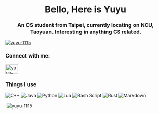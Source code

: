 <h1 align="center">Bello, Here is Yuyu</h1>
<h3 align="center">An CS student from Taipei, currently locating on NCU, Taoyuan. Interesting in anything CS related.</h3>

<p align="left"> <a href="https://github.com/ryo-ma/github-profile-trophy"><img src="https://github-profile-trophy.vercel.app/?username=yuyu-1115" alt="yuyu-1115" /></a> </p>

<h3 align="left">Connect with me:</h3>
<p align="left">
<a href="https://www.leetcode.com/yuyu-1115" target="blank"><img align="center" src="https://raw.githubusercontent.com/rahuldkjain/github-profile-readme-generator/master/src/images/icons/Social/leet-code.svg" alt="yuyu-1115" height="30" width="40" /></a>
</p>

### Things I use
![C++](https://img.shields.io/badge/c++-%2300599C.svg?style=for-the-badge&logo=c%2B%2B&logoColor=white) ![Java](https://img.shields.io/badge/java-%23ED8B00.svg?style=for-the-badge&logo=openjdk&logoColor=white) ![Python](https://img.shields.io/badge/python-3670A0?style=for-the-badge&logo=python&logoColor=ffdd54) ![Lua](https://img.shields.io/badge/lua-%232C2D72.svg?style=for-the-badge&logo=lua&logoColor=white) ![Bash Script](https://img.shields.io/badge/bash_script-%23121011.svg?style=for-the-badge&logo=gnu-bash&logoColor=white) ![Rust](https://img.shields.io/badge/rust-%23000000.svg?style=for-the-badge&logo=rust&logoColor=white) ![Markdown](https://img.shields.io/badge/markdown-%23000000.svg?style=for-the-badge&logo=markdown&logoColor=white)
<p>&nbsp;<img align="center" src="https://github-readme-stats.vercel.app/api?username=yuyu-1115&show_icons=true&theme=dark&locale=en" alt="yuyu-1115" /></p>
